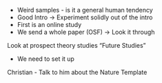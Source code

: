 - Weird samples - is it a general human tendency
- Good Intro -> Experiment solidly out of the intro
- First is an online study
- We send a whole paper (OSF) ->  Look it through

Look at prospect theory studies “Future Studies”
- We need to set it up

Christian - Talk to him about the Nature Template